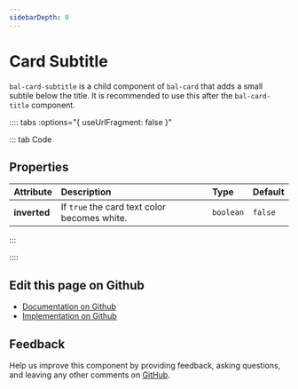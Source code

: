 ```yaml
---
sidebarDepth: 0
---
```



# Card Subtitle

`bal-card-subtitle` is a child component of `bal-card` that adds a small subtile below the title. It is recommended to use this after the `bal-card-title` component.




<!-- docs:child of bal-card -->

:::: tabs :options="{ useUrlFragment: false }"

::: tab Code

## Properties


| Attribute    | Description                                  | Type      | Default |
| :----------- | :------------------------------------------- | :-------- | :------ |
| **inverted** | If `true` the card text color becomes white. | `boolean` | `false` |


:::


::::

## Edit this page on Github

* [Documentation on Github](https://github.com/baloise/design-system/blob/master/docs/src/components/components/bal-card-subtitle.md)
* [Implementation on Github](https://github.com/baloise/design-system/blob/master/packages/components/src/components/bal-card-subtitle)

## Feedback

Help us improve this component by providing feedback, asking questions, and leaving any other comments on [GitHub](https://github.com/baloise/design-system/issues/new).

